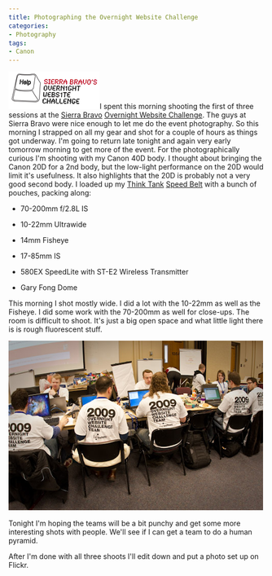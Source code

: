 ```yaml
---
title: Photographing the Overnight Website Challenge
categories:
- Photography
tags:
- Canon
---
```


[![logo_overnightwebchallenge_small.png](/assets/posts/2009/logo-overnightwebchallenge-small.png)](http://www.overnightwebsitechallenge.com/)I spent this morning shooting the first of three sessions at the [Sierra Bravo](http://www.sierra-bravo.com/) [Overnight Website Challenge](http://www.overnightwebsitechallenge.com/). The guys at Sierra Bravo were nice enough to let me do the event photography. So this morning I strapped on all my gear and shot for a couple of hours as things got underway. I'm going to return late tonight and again very early tomorrow morning to get more of the event.
For the photographically curious I'm shooting with my Canon 40D body. I thought about bringing the Canon 20D for a 2nd body, but the low-light performance on the 20D would limit it's usefulness. It also highlights that the 20D is probably not a very good second body. I loaded up my [Think Tank](http://www.thinktankphoto.com/) [Speed Belt](http://www.thinktankphoto.com/ttp_product_ProSpdBlt.php) with a bunch of pouches, packing along:



  * 70-200mm f/2.8L IS


  * 10-22mm Ultrawide


  * 14mm Fisheye


  * 17-85mm IS


  * 580EX SpeedLite with ST-E2 Wireless Transmitter


  * Gary Fong Dome

This morning I shot mostly wide. I did a lot with the 10-22mm as well as the Fisheye. I did some work with the 70-200mm as well for close-ups. The room is difficult to shoot. It's just a big open space and what little light there is is rough fluorescent stuff.

![20090228-084406-0512.jpg](/assets/posts/2009/20090228-084406-0512.jpg)

Tonight I'm hoping the teams will be a bit punchy and get some more interesting shots with people. We'll see if I can get a team to do a human pyramid.

After I'm done with all three shoots I'll edit down and put a photo set up on Flickr.
